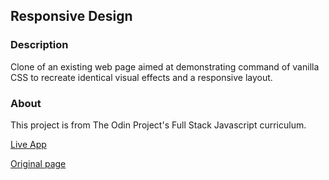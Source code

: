 ## Responsive Design
### Description
Clone of an existing web page aimed at demonstrating command of vanilla CSS to recreate identical visual effects and a responsive layout.
### About
This project is from The Odin Project's Full Stack Javascript curriculum.

[Live App](https://romainyvernes.github.io/responsive_design/)

[Original page](https://thenextweb.com/)

